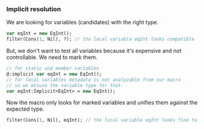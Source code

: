 ### Implicit resolution

We are looking for variables (candidates) with the right type.

```haxe
var eqInt = new EqInt();
filter(Cons(1, Nil), ?); // the local variable eqInt looks compatible
```

But, we don't want to test all variables because it's expensive and not controllable. We need to mark them.

```haxe
// for static and member variables
@:implicit var eqInt = new EqInt(); 
// for local variables metadata is not analyzable from our macro
// so we misuse the variable type for that.
var eqInt:Implicit<EqInt> = new EqInt(); 
```

Now the macro only looks for marked variables and unifies them against the expected type.

```haxe
filter(Cons(1, Nil), eqInt); // the local variable eqInt looks fine to insert
```